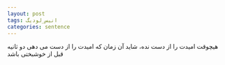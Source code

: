 ```yaml
---
layout: post
tags: انیس_لودیگ
categories: sentence
---
```


هیچوقت امیدت را از دست نده، شاید آن زمان که امیدت را از دست می دهی دو ثانیه قبل از خوشبختی باشد